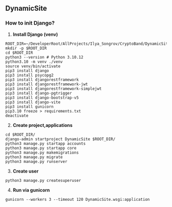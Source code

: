 ## DynamicSite

### How to init Django?

1. **Install Django (venv)**
```
ROOT_DIR=~/DeveloperRoot/AllProjects/Ilya_Songrov/CryptoBand/DynamicSite
mkdir -p $ROOT_DIR
cd $ROOT_DIR
python3 --version # Python 3.10.12
python3.10 -m venv ./venv
source venv/bin/activate
pip3 install django
pip3 install psycopg2
pip3 install djangorestframework
pip3 install djangorestframework-jwt
pip3 install djangorestframework-simplejwt
pip3 install django-pgtrigger
pip3 install django-bootstrap-v5
pip3 install django-vite
pip3 install gunicorn
pip3.10 freeze > requirements.txt
deactivate
```

2. **Create project,applications**
```
cd $ROOT_DIR/
django-admin startproject DynamicSite $ROOT_DIR/
python3 manage.py startapp accounts
python3 manage.py startapp core
python3 manage.py makemigrations
python3 manage.py migrate
python3 manage.py runserver
```

3. **Create user**
```
python3 manage.py createsuperuser
```


4. **Run via gunicorn**
```
gunicorn --workers 3 --timeout 120 DynamicSite.wsgi:application
```